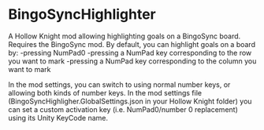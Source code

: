 # BingoSyncHighlighter

A Hollow Knight mod allowing highlighting goals on a BingoSync board. Requires the BingoSync mod.
By default, you can highlight goals on a board by:
-pressing NumPad0
-pressing a NumPad key corresponding to the row you want to mark
-pressing a NumPad key corresponding to the column you want to mark

In the mod settings, you can switch to using normal number keys, or allowing both kinds of number keys.
In the mod settings file (BingoSyncHighligher.GlobalSettings.json in your Hollow Knight folder) you can set a custom activation key (i.e. NumPad0/number 0 replacement) using its Unity KeyCode name.
